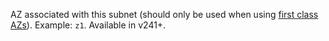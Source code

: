 AZ associated with this subnet (should only be used when using [first class AZs](https://bosh.io/docs/azs.html)). Example: `z1`. Available in v241+.
